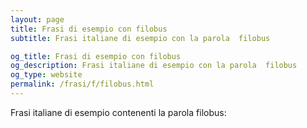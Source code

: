 ```yaml
---
layout: page
title: Frasi di esempio con filobus 
subtitle: Frasi italiane di esempio con la parola  filobus

og_title: Frasi di esempio con filobus 
og_description: Frasi italiane di esempio con la parola  filobus
og_type: website
permalink: /frasi/f/filobus.html
---
```


Frasi italiane di esempio contenenti la parola filobus:


